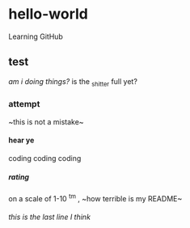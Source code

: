 # hello-world
Learning GitHub
## test
*am i doing things?*
is the <sub>shitter</sub> full yet?
### attempt
~this is not a mistake~
#### hear ye
coding coding coding
##### rating
on a scale of 1-10 <sup>tm</sup> , ~how terrible is my README~
###### this is the last line I think

